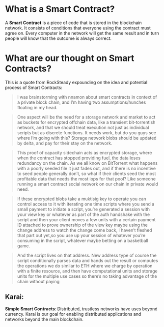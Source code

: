 # What is a Smart Contract?
A **Smart Contract** is a piece of code that is stored in the blockchain network. It consists of conditions that everyone using the contract must agree on. Every computer in the network will get the same result and in turn people will know that the outcome is always correct.
# What are our thought on Smart Contracts?
This is a quote from RockSteady expounding on the idea and potential process of Smart Contracts:
>I was brainstorming with nnamon about smart contracts in context of a private block chain, and I’m having two assumptions/hunches floating in my head.
 
>One aspect will be the need for a storage network and market to act as buckets for encrypted offchain data, like a transient bit-torrentish network, and that we should treat execution not just as individual scripts but as discrete functions. It needs work, but do you guys see where I’m going with this? Storage network blobs should be updated by delta, and pay for their stay on the network.
 
>This proof of capacity sidechain acts as encrypted storage, where when the contract has stopped providing fuel, the data loses redundancy on the chain. As we all know on BitTorrent what happens with a poorly seeded file it just fades out, and if there is no incentive to seed people generally don’t, so what if their clients seed the most profitable data that needs the most iops for that pool? Like someone running a smart contract social network on our chain in private would need.

>If these encrypted blobs take a muktisig key to operate you can control access to it with iterating one time scripts where you send a small payment to initiate a script, you’re generated a session with your view key or whatever as part of the auth handshake with the script and then your client moves a few units with a certain payment ID attached to prove ownership of the view key maybe using the change address to watch the change come back, I haven’t fleshed that part out yet,so you use up your session of whatever you’re consuming in the script, whatever maybe betting on a basketball game.

>And the script lives on that address. New address type of course the script conditionally parses data and hands out the result or computes the operations we do similar to ETH where we charge by operation with a finite resource, and then have computational units and storage units for the multiple use cases so there’s no taking advantage of the chain without paying
 
## Karai:
**Simple Smart Contracts**:
Distributed, trustless networks have uses beyond currency. Karai is our goal for enabling distributed applications and networks beyond the main blockchain.
